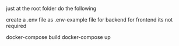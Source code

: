 just at the root folder do the following

create a .env file as .env-example file for backend
for frontend its not required

docker-compose build
docker-compose up